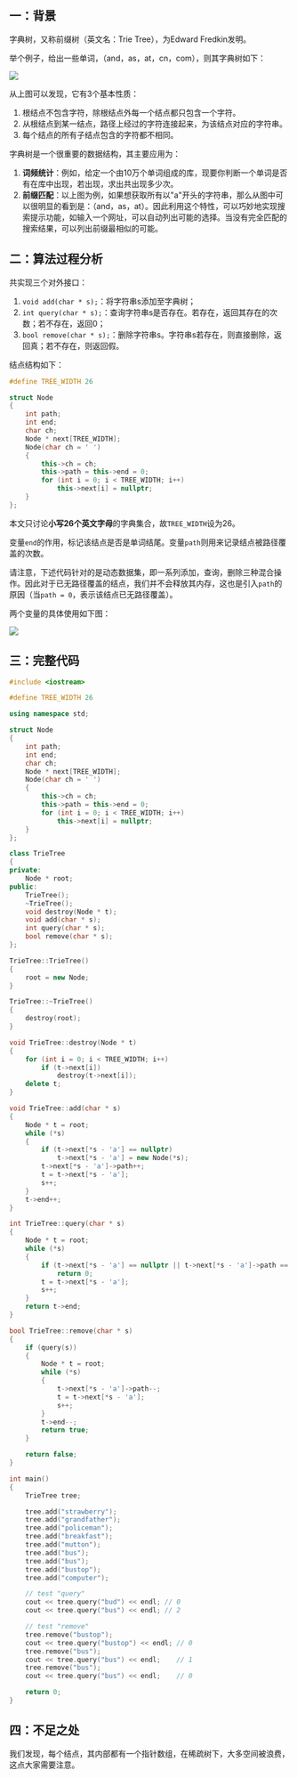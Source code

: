 ## 一：背景

字典树，又称前缀树（英文名：Trie Tree），为Edward Fredkin发明。

举个例子，给出一些单词，（and，as，at，cn，com），则其字典树如下：

![](https://subetter.com/images/figures/20180520_01.png)


从上图可以发现，它有3个基本性质：

1. 根结点不包含字符，除根结点外每一个结点都只包含一个字符。
2. 从根结点到某一结点，路径上经过的字符连接起来，为该结点对应的字符串。
3. 每个结点的所有子结点包含的字符都不相同。

字典树是一个很重要的数据结构，其主要应用为：

1. **词频统计**：例如，给定一个由10万个单词组成的库，现要你判断一个单词是否有在库中出现，若出现，求出共出现多少次。
2. **前缀匹配**：以上图为例，如果想获取所有以"a"开头的字符串，那么从图中可以很明显的看到是：（and，as，at）。因此利用这个特性，可以巧妙地实现搜索提示功能，如输入一个网址，可以自动列出可能的选择。当没有完全匹配的搜索结果，可以列出前缀最相似的可能。

## 二：算法过程分析

共实现三个对外接口：

1. `void add(char * s);`：将字符串s添加至字典树；
2. `int query(char * s);`：查询字符串s是否存在。若存在，返回其存在的次数；若不存在，返回0；
3. `bool remove(char * s);`：删除字符串s。字符串s若存在，则直接删除，返回真；若不存在，则返回假。

结点结构如下：

```c++
#define TREE_WIDTH 26

struct Node
{
    int path;
    int end;
    char ch;
    Node * next[TREE_WIDTH];
    Node(char ch = ' ')
    {
        this->ch = ch;
        this->path = this->end = 0;
        for (int i = 0; i < TREE_WIDTH; i++)
            this->next[i] = nullptr;
    }
};
```

本文只讨论**小写26个英文字母**的字典集合，故`TREE_WIDTH`设为26。

变量`end`的作用，标记该结点是否是单词结尾。变量`path`则用来记录结点被路径覆盖的次数。

请注意，下述代码针对的是动态数据集，即一系列添加，查询，删除三种混合操作。因此对于已无路径覆盖的结点，我们并不会释放其内存，这也是引入`path`的原因（当`path = 0`，表示该结点已无路径覆盖）。

两个变量的具体使用如下图：

![](https://subetter.com/images/figures/20180520_02.png)

## 三：完整代码

```c++
#include <iostream>

#define TREE_WIDTH 26

using namespace std;

struct Node
{
    int path;
    int end;
    char ch;
    Node * next[TREE_WIDTH];
    Node(char ch = ' ')
    {
        this->ch = ch;
        this->path = this->end = 0;
        for (int i = 0; i < TREE_WIDTH; i++)
            this->next[i] = nullptr;
    }
};

class TrieTree
{
private:
    Node * root;
public:
    TrieTree();
    ~TrieTree();
    void destroy(Node * t);
    void add(char * s);
    int query(char * s);
    bool remove(char * s);
};

TrieTree::TrieTree()
{
    root = new Node;
}

TrieTree::~TrieTree()
{
    destroy(root);
}

void TrieTree::destroy(Node * t)
{
    for (int i = 0; i < TREE_WIDTH; i++)
        if (t->next[i])
            destroy(t->next[i]);
    delete t;
}

void TrieTree::add(char * s)
{
    Node * t = root;
    while (*s)
    {
        if (t->next[*s - 'a'] == nullptr)
            t->next[*s - 'a'] = new Node(*s);
        t->next[*s - 'a']->path++;
        t = t->next[*s - 'a'];
        s++;
    }
    t->end++;
}

int TrieTree::query(char * s)
{
    Node * t = root;
    while (*s)
    {
        if (t->next[*s - 'a'] == nullptr || t->next[*s - 'a']->path == 0)
            return 0;
        t = t->next[*s - 'a'];
        s++;
    }
    return t->end;
}

bool TrieTree::remove(char * s)
{
    if (query(s))
    {
        Node * t = root;
        while (*s)
        {
            t->next[*s - 'a']->path--;
            t = t->next[*s - 'a'];
            s++;
        }
        t->end--;
        return true;
    }

    return false;
}

int main()
{
    TrieTree tree;

    tree.add("strawberry");
    tree.add("grandfather");
    tree.add("policeman");
    tree.add("breakfast");
    tree.add("mutton");
    tree.add("bus");
    tree.add("bus");
    tree.add("bustop");
    tree.add("computer");

    // test "query"
    cout << tree.query("bud") << endl; // 0
    cout << tree.query("bus") << endl; // 2

    // test "remove"
    tree.remove("bustop");
    cout << tree.query("bustop") << endl; // 0
    tree.remove("bus");
    cout << tree.query("bus") << endl;    // 1
    tree.remove("bus");
    cout << tree.query("bus") << endl;    // 0

    return 0;
}
```

## 四：不足之处

我们发现，每个结点，其内部都有一个指针数组，在稀疏树下，大多空间被浪费，这点大家需要注意。
